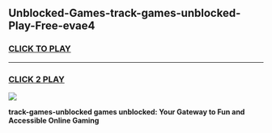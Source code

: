 
## Unblocked-Games-track-games-unblocked-Play-Free-evae4
<h3>
<a href="https://premium76.site?title=track-games-unblocked&ref=18A">CLICK TO PLAY</a></h3>
<hr>

<h3>
<a href="https://premium76.site?title=track-games-unblocked&ref=18A">CLICK 2 PLAY</a>
  
</h3>

<a href="https://premium76.site?title=track-games-unblocked&ref=18A"><img src="https://clearcache.store/games.png"></a>


**track-games-unblocked games unblocked: Your Gateway to Fun and Accessible Online Gaming**
